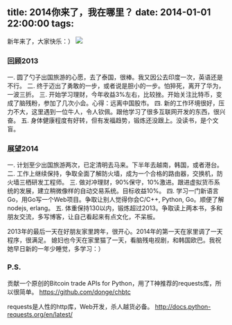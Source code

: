 title: 2014你来了，我在哪里？
date: 2014-01-01 22:00:00
tags:
---

新年来了，大家快乐：）
![](http://www.google.com.hk/logos/doodles/2014/new-years-day-2014-6382396563783680-hp.gif)

### 回顾2013

一. 圆了勺子出国旅游的心愿，去了泰国，很棒。我又因公去印度一次，英语还是不行。
二. 终于迈出了勇敢的一步，或者说是胆小的一步。怕猝死，离开了华为，一波三折。
三. 开始学习理财，今年收益3%左右，比较挫。开始关注比特币，变成了脑残粉，参加了几次小会。心得：远离中国股市。
四. 新的工作环境很好，压力不大，这里遇到一位牛人，令人钦佩。跟他学习了很多互联网开发的东西，很兴奋。
五. 身体健康程度有好转，但有发福趋势，锻炼还没跟上。没读书，是个文盲。

### 展望2014

一. 计划至少出国旅游两次，已定清明去马来。下半年去越南，韩国，或者港台。
二. 工作上继续保持，争取全面了解防火墙，成为一个合格的路由器，交换机，防火墙三栖研发工程师。
三. 做对冲理财，90%保守，10%激进。跟进虚拟货币系统的发展，建立稍微像样的自动交易系统。目标收益10%。
四. 学习一门新语言Go，用Go写一个Web项目。争取让别人觉得你会C/C++, Python, Go。顺便了解nodejs, erlang。
五. 体重保持130以内，锻炼超过2013。争取读上两本书，多和朋友交流，多写博客，让自己看起来有点文化，不呆板。


2013年的最后一天在好朋友家里跨年，很开心。2014年的第一天在家里调了一天程序，很满足。
媳妇也今天在家里猫了一天，看脑残电视剧，和韩国欧巴。我祝她早日新的一年少睡觉，多学习：）

### P.S.
贡献一个原创的Bitcoin trade APIs for Python，用了T神推荐的requests库，所以很简单。
https://github.com/donge/chbtc

requests是人性的http库，Web开发，杀人越货必备。
http://docs.python-requests.org/en/latest/

